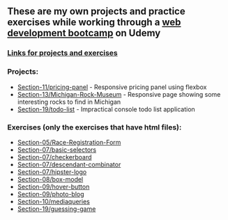 ## These are my own projects and practice exercises while working through a [web development bootcamp](https://www.udemy.com/course/the-web-developer-bootcamp/) on Udemy

### <ins>Links for projects and exercises</ins>

### Projects:
- [Section-11/pricing-panel](https://mattje.github.io/Udemy-Web-Dev-Bootcamp/Section-11/pricing-panel.html) - Responsive pricing panel using flexbox
- [Section-13/Michigan-Rock-Museum](#) - Responsive page showing some interesting rocks to find in Michigan
- [Section-19/todo-list](https://mattje.github.io/Udemy-Web-Dev-Bootcamp/Section-19/todo-list.html) - Impractical console todo list application

### Exercises (only the exercises that have html files):
- [Section-05/Race-Registration-Form](https://mattje.github.io/Udemy-Web-Dev-Bootcamp/Section-05/Race-Registration-Form.html)
- [Section-07/basic-selectors](https://mattje.github.io/Udemy-Web-Dev-Bootcamp/Section-07/basic-selectors.html)
- [Section-07/checkerboard](https://mattje.github.io/Udemy-Web-Dev-Bootcamp/Section-07/checkerboard.html)
- [Section-07/descendant-combinator](https://mattje.github.io/Udemy-Web-Dev-Bootcamp/Section-07/descendant-combinator.html)
- [Section-07/hipster-logo](https://mattje.github.io/Udemy-Web-Dev-Bootcamp/Section-07/hipster-logo.html)
- [Section-08/box-model](https://mattje.github.io/Udemy-Web-Dev-Bootcamp/Section-08/box-model.html)
- [Section-09/hover-button](https://mattje.github.io/Udemy-Web-Dev-Bootcamp/Section-09/hover-button.html) 
- [Section-09/photo-blog](https://mattje.github.io/Udemy-Web-Dev-Bootcamp/Section-09/photo-blog.html)
- [Section-10/mediaqueries](https://mattje.github.io/Udemy-Web-Dev-Bootcamp/Section-10/mediaqueries.html)
- [Section-19/guessing-game](https://mattje.github.io/Udemy-Web-Dev-Bootcamp/Section-19/guessing-game.html)



